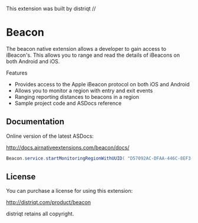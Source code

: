 


This extension was built by distriqt // 

# Beacon

The beacon native extension allows a developer to gain access to iBeacon's. This allows you to range and read the details of iBeacons on both Android and iOS.

Features

- Provides access to the Apple iBeacon protocol on both iOS and Android
- Allows you to monitor a region with entry and exit events
- Ranging reporting distances to beacons in a region
- Sample project code and ASDocs reference


## Documentation

Online version of the latest ASDocs:

http://docs.airnativeextensions.com/beacon/docs/

```actionscript
Beacon.service.startMonitoringRegionWithUUID( "D57092AC-DFAA-446C-8EF3-C81AA22815B5", "region_identifier" );
```


## License

You can purchase a license for using this extension:

http://distriqt.com/product/beacon

distriqt retains all copyright.

